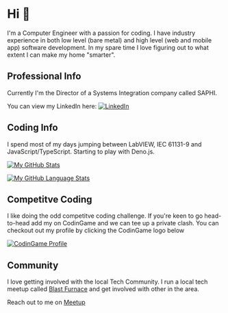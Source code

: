 # Hi 👋
I'm a Computer Engineer with a passion for coding. I have industry experience in both low level (bare metal) and high level (web and mobile app) software development. In my spare time I love figuring out to what extent I can make my home "smarter".

## Professional Info
Currently I'm the Director of a Systems Integration company called SAPHI.

You can view my LinkedIn here: [![LinkedIn](https://img.shields.io/badge/linkedin-%230077B5.svg?style=for-the-badge&logo=linkedin&logoColor=white)](https://www.linkedin.com/in/cameron-owen-saphi/)

## Coding Info
I spend most of my days jumping between LabVIEW, IEC 61131-9 and JavaScript/TypeScript. Starting to play with Deno.js.

[![My GitHub Stats](https://github-readme-stats.vercel.app/api/?username=camow7&count_private=true&theme=tokyonight&showicons=true)]()

[![My GitHub Language Stats](https://github-readme-stats.vercel.app/api/top-langs/?username=camow7&langs_count=6&theme=tokyonight)]()


## Competitve Coding
I like doing the odd competitve coding challenge. If you're keen to go head-to-head add my on CodinGame and we can tee up a private clash. You can checkout out my profile by clicking the CodinGame logo below

[![CodinGame Profile](https://res.cloudinary.com/crunchbase-production/image/upload/c_lpad,h_256,w_256,f_auto,q_auto:eco,dpr_1/v1410916443/e1aka8oyy6vnsbrt8ogw.png)](https://www.codingame.com/profile/a7820cd436bd0d793e21d00c4be39c787251091)

## Community
I love getting involved with the local Tech Community. I run a local tech meetup called [Blast Furnace](https://blastfurnace.com.au) and get involved with other in the area. 

Reach out to me on [Meetup](https://www.meetup.com/members/257502587/)

<!--
**camow7/camow7** is a ✨ _special_ ✨ repository because its `README.md` (this file) appears on your GitHub profile.

Here are some ideas to get you started:

- 🔭 I’m currently working on ...
- 🌱 I’m currently learning ...
- 👯 I’m looking to collaborate on ...
- 🤔 I’m looking for help with ...
- 💬 Ask me about ...
- 📫 How to reach me: ...
- 😄 Pronouns: ...
- ⚡ Fun fact: ...
-->
